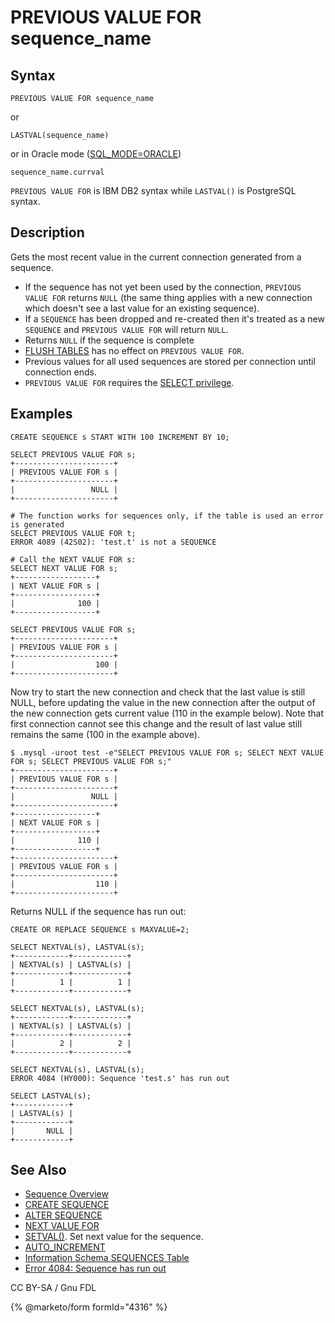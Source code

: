 # PREVIOUS VALUE FOR sequence\_name

## Syntax

```
PREVIOUS VALUE FOR sequence_name
```

or

```
LASTVAL(sequence_name)
```

or in Oracle mode ([SQL\_MODE=ORACLE](../../../../server-management/variables-and-modes/sql-mode.md))

```
sequence_name.currval
```

`PREVIOUS VALUE FOR` is IBM DB2 syntax while `LASTVAL()` is PostgreSQL syntax.

## Description

Gets the most recent value in the current connection generated from a sequence.

* If the sequence has not yet been used by the connection, `PREVIOUS VALUE FOR` returns `NULL` (the same thing applies with a new connection which doesn't see a last value for an existing sequence).
* If a `SEQUENCE` has been dropped and re-created then it's treated as a new `SEQUENCE` and `PREVIOUS VALUE FOR` will return `NULL`.
* Returns `NULL` if the sequence is complete
* [FLUSH TABLES](../../../sql-statements/administrative-sql-statements/flush-commands/flush.md) has no effect on `PREVIOUS VALUE FOR`.
* Previous values for all used sequences are stored per connection until connection ends.
* `PREVIOUS VALUE FOR` requires the [SELECT privilege](../../../sql-statements/account-management-sql-statements/grant.md).

## Examples

```
CREATE SEQUENCE s START WITH 100 INCREMENT BY 10;

SELECT PREVIOUS VALUE FOR s;
+----------------------+
| PREVIOUS VALUE FOR s |
+----------------------+
|                 NULL |
+----------------------+

# The function works for sequences only, if the table is used an error is generated
SELECT PREVIOUS VALUE FOR t;
ERROR 4089 (42S02): 'test.t' is not a SEQUENCE

# Call the NEXT VALUE FOR s:
SELECT NEXT VALUE FOR s;
+------------------+
| NEXT VALUE FOR s |
+------------------+
|              100 |
+------------------+

SELECT PREVIOUS VALUE FOR s;
+----------------------+
| PREVIOUS VALUE FOR s |
+----------------------+
|                  100 |
+----------------------+
```

Now try to start the new connection and check that the last value is still NULL, before updating the value in the new connection after the output of the new connection gets current value (110 in the example below). Note that first connection cannot see this change and the result of last value still remains the same (100 in the example above).

```
$ .mysql -uroot test -e"SELECT PREVIOUS VALUE FOR s; SELECT NEXT VALUE FOR s; SELECT PREVIOUS VALUE FOR s;"
+----------------------+
| PREVIOUS VALUE FOR s |
+----------------------+
|                 NULL |
+----------------------+
+------------------+
| NEXT VALUE FOR s |
+------------------+
|              110 |
+------------------+
+----------------------+
| PREVIOUS VALUE FOR s |
+----------------------+
|                  110 |
+----------------------+
```

Returns NULL if the sequence has run out:

```
CREATE OR REPLACE SEQUENCE s MAXVALUE=2;

SELECT NEXTVAL(s), LASTVAL(s);
+------------+------------+
| NEXTVAL(s) | LASTVAL(s) |
+------------+------------+
|          1 |          1 |
+------------+------------+

SELECT NEXTVAL(s), LASTVAL(s);
+------------+------------+
| NEXTVAL(s) | LASTVAL(s) |
+------------+------------+
|          2 |          2 |
+------------+------------+

SELECT NEXTVAL(s), LASTVAL(s);
ERROR 4084 (HY000): Sequence 'test.s' has run out

SELECT LASTVAL(s);
+------------+
| LASTVAL(s) |
+------------+
|       NULL |
+------------+
```

## See Also

* [Sequence Overview](../sequence-overview.md)
* [CREATE SEQUENCE](../create-sequence.md)
* [ALTER SEQUENCE](../alter-sequence.md)
* [NEXT VALUE FOR](next-value-for-sequence_name.md)
* [SETVAL()](setval.md). Set next value for the sequence.
* [AUTO\_INCREMENT](../../../data-types/auto_increment.md)
* [Information Schema SEQUENCES Table](../../../sql-statements/administrative-sql-statements/system-tables/information-schema/information-schema-tables/information-schema-sequences-table.md)
* [Error 4084: Sequence has run out](broken-reference)

CC BY-SA / Gnu FDL

{% @marketo/form formId="4316" %}
